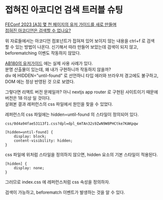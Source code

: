 # 접혀진 아코디언 검색 트러블 슈팅

[FEConf 2023 [A3] 몇 천 페이지의 유저 가이드를 새로 만들며](https://www.youtube.com/watch?v=V2E4ft7vqao&t=1227s)  
[접혀진 아코디언은 검색할 수 없나요?](https://hiddenest.dev/accessible-accordion)  

위 자료들에서는 아코디언 컴포넌트가 접혀져 있어 보이지 않는 내용을 ctrl+f 로 검색할 수 있는 방법이 나온다. 
신기해서 따라 만들어 보았는데 검색이 되지 않고, beforematching 이벤도 작동하지 않았다.

[AB180의 유저가이드](https://help.airbridge.io/ko/guides/sdk-testing#%EC%98%A4%EA%B0%80%EB%8B%89-%EC%95%B1-%EC%84%A4%EC%B9%98-%EC%9D%B4%EB%B2%A4%ED%8A%B8-%ED%85%8C%EC%8A%A4%ED%8A%B8) 에는 실제 사용 사례가 있다.  
분명 산출물이 있는데, 왜 내가 구현하니까 작동하지 않을까?   
div 에 HIDDEN="until-found" 로 선언하니 타입 에러와 브라우저 경고에도 불구하고, DOM 에는 정상 반영된 것 으로 보였다.

그렇다면 리액트 버전 문제일까? 아니 nextjs app router 로 구현된 사이트이기 때문에 버전은 18 이상 일 것이다.  
살펴본 결과 레퍼런스의 css 파일에서 원인을 찾을 수 있었다.

레퍼런스의 css 파일에는 hidden=until-found 의 스타일이 정의되어 있다.
```
css/0d4a94fae53113f1.css?dpl=dpl_6mTAn32s9ZwN9W8PHCtke7KAKpqw

[hidden=until-found] {
    display: block;
    content-visibility: hidden;
}
```

css 파일에 위처럼 스타일을 정의하지 않으면, hidden 요소의 기본 스타일이 적용된다.
```
[hidden] {
    display: none;
}
```

그러므로 index.css 에 레퍼런스처럼 css 속성을 정의하자.  

검색이 가능하고, beforematch 이벤트가 발생하는 것을 알 수 있다.
